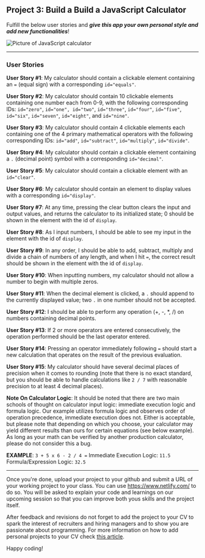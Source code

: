 ## Project 3: Build a Build a JavaScript Calculator

Fulfill the below user stories and _**give this app your own personal style and add new functionalities**_! 

![Picture of JavaScript calculator](https://i.imgur.com/aJ7meEL.jpg)

---

### User Stories

**User Story #1**: My calculator should contain a clickable element containing an `=` (equal sign) with a corresponding `id="equals"`.

**User Story #2**: My calculator should contain 10 clickable elements containing one number each from 0-9, with the following corresponding IDs: `id="zero"`, `id="one", id="two"`, `id="three"`, `id="four"`, `id="five"`, `id="six"`, `id="seven"`, `id="eight"`, and `id="nine"`.

**User Story #3**: My calculator should contain 4 clickable elements each containing one of the 4 primary mathematical operators with the following corresponding IDs: `id="add"`, `id="subtract"`, `id="multiply"`, `id="divide"`.

**User Story #4**: My calculator should contain a clickable element containing a `.` (decimal point) symbol with a corresponding `id="decimal"`.

**User Story #5**: My calculator should contain a clickable element with an `id="clear"`.

**User Story #6**: My calculator should contain an element to display values with a corresponding `id="display"`.

**User Story #7**: At any time, pressing the clear button clears the input and output values, and returns the calculator to its initialized state; 0 should be shown in the element with the id of `display`.

**User Story #8**: As I input numbers, I should be able to see my input in the element with the id of `display`.

**User Story #9**: In any order, I should be able to add, subtract, multiply and divide a chain of numbers of any length, and when I hit `=`, the correct result should be shown in the element with the id of `display`.

**User Story #10**: When inputting numbers, my calculator should not allow a number to begin with multiple zeros.

**User Story #11**: When the decimal element is clicked, a `.` should append to the currently displayed value; two `.` in one number should not be accepted.

**User Story #12**: I should be able to perform any operation (+, -, *, /) on numbers containing decimal points.

**User Story #13**: If 2 or more operators are entered consecutively, the operation performed should be the last operator entered.

**User Story #14**: Pressing an operator immediately following `=` should start a new calculation that operates on the result of the previous evaluation.

**User Story #15**: My calculator should have several decimal places of precision when it comes to rounding (note that there is no exact standard, but you should be able to handle calculations like `2 / 7` with reasonable precision to at least 4 decimal places).

**Note On Calculator Logic**: It should be noted that there are two main schools of thought on calculator input logic: immediate execution logic and formula logic. Our example utilizes formula logic and observes order of operation precedence, immediate execution does not. Either is acceptable, but please note that depending on which you choose, your calculator may yield different results than ours for certain equations (see below example). As long as your math can be verified by another production calculator, please do not consider this a bug.

**EXAMPLE**: `3 + 5 x 6 - 2 / 4 =`
Immediate Execution Logic: `11.5`
Formula/Expression Logic: `32.5`

***

Once you're done, upload your project to your github and submit a URL of your working project to your class. You can use https://www.netlify.com/ to do so. You will be asked to explain your code and learnings on our upcoming session so that you can improve both yous skills and the project itself.

After feedback and revisions do not forget to add the project to your CV to spark the interest of recruiters and hiring managers and to show you are passionate about programming. For more information on how to add personal projects to your CV check [this article](https://www.freecodecamp.org/news/writing-a-killer-software-engineering-resume-b11c91ef699d/).

Happy coding!
